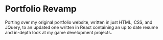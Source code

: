 # Portfolio Revamp

Porting over my original portfolio website, written in just HTML, CSS, and JQuery, to an updated one written in React containing an up to date resume and in-depth look at my game development projects.
